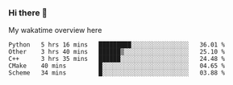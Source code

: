 ### Hi there 👋

<!--
**Jassy930/Jassy930** is a ✨ _special_ ✨ repository because its `README.md` (this file) appears on your GitHub profile.

Here are some ideas to get you started:

- 🔭 I’m currently working on ...
- 🌱 I’m currently learning ...
- 👯 I’m looking to collaborate on ...
- 🤔 I’m looking for help with ...
- 💬 Ask me about ...
- 📫 How to reach me: ...
- 😄 Pronouns: ...
- ⚡ Fun fact: ...
-->

My wakatime overview here
<!--START_SECTION:waka-->
```text
Python   5 hrs 16 mins   █████████░░░░░░░░░░░░░░░░   36.01 % 
Other    3 hrs 40 mins   ██████▒░░░░░░░░░░░░░░░░░░   25.10 % 
C++      3 hrs 35 mins   ██████░░░░░░░░░░░░░░░░░░░   24.48 % 
CMake    40 mins         █░░░░░░░░░░░░░░░░░░░░░░░░   04.65 % 
Scheme   34 mins         █░░░░░░░░░░░░░░░░░░░░░░░░   03.88 % 
```
<!--END_SECTION:waka-->
